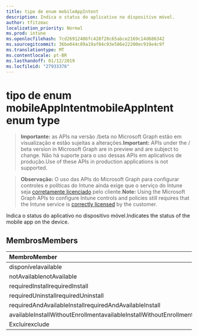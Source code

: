 ```yaml
---
title: tipo de enum mobileAppIntent
description: Indica o status do aplicativo no dispositivo móvel.
author: tfitzmac
localization_priority: Normal
ms.prod: intune
ms.openlocfilehash: 7cd26912406fc428f28c65abce2169c14d686342
ms.sourcegitcommit: 36be044c89a19af84c93e586e22200ec919e4c9f
ms.translationtype: MT
ms.contentlocale: pt-BR
ms.lasthandoff: 01/12/2019
ms.locfileid: "27933376"
---
```

# <a name="mobileappintent-enum-type"></a><span data-ttu-id="94f1f-103">tipo de enum mobileAppIntent</span><span class="sxs-lookup"><span data-stu-id="94f1f-103">mobileAppIntent enum type</span></span>

> <span data-ttu-id="94f1f-104">**Importante:** as APIs na versão /beta no Microsoft Graph estão em visualização e estão sujeitas a alterações.</span><span class="sxs-lookup"><span data-stu-id="94f1f-104">**Important:** APIs under the / beta version in Microsoft Graph are in preview and are subject to change.</span></span> <span data-ttu-id="94f1f-105">Não há suporte para o uso dessas APIs em aplicativos de produção.</span><span class="sxs-lookup"><span data-stu-id="94f1f-105">Use of these APIs in production applications is not supported.</span></span>

> <span data-ttu-id="94f1f-106">**Observação:** O uso das APIs do Microsoft Graph para configurar controles e políticas do Intune ainda exige que o serviço do Intune seja [corretamente licenciado](https://go.microsoft.com/fwlink/?linkid=839381) pelo cliente.</span><span class="sxs-lookup"><span data-stu-id="94f1f-106">**Note:** Using the Microsoft Graph APIs to configure Intune controls and policies still requires that the Intune service is [correctly licensed](https://go.microsoft.com/fwlink/?linkid=839381) by the customer.</span></span>

<span data-ttu-id="94f1f-107">Indica o status do aplicativo no dispositivo móvel.</span><span class="sxs-lookup"><span data-stu-id="94f1f-107">Indicates the status of the mobile app on the device.</span></span>
## <a name="members"></a><span data-ttu-id="94f1f-108">Membros</span><span class="sxs-lookup"><span data-stu-id="94f1f-108">Members</span></span>
|<span data-ttu-id="94f1f-109">Membro</span><span class="sxs-lookup"><span data-stu-id="94f1f-109">Member</span></span>|<span data-ttu-id="94f1f-110">Valor</span><span class="sxs-lookup"><span data-stu-id="94f1f-110">Value</span></span>|<span data-ttu-id="94f1f-111">Descrição</span><span class="sxs-lookup"><span data-stu-id="94f1f-111">Description</span></span>|
|:---|:---|:---|
|<span data-ttu-id="94f1f-112">disponível</span><span class="sxs-lookup"><span data-stu-id="94f1f-112">available</span></span>|<span data-ttu-id="94f1f-113">0</span><span class="sxs-lookup"><span data-stu-id="94f1f-113">0</span></span>|<span data-ttu-id="94f1f-114">Disponível</span><span class="sxs-lookup"><span data-stu-id="94f1f-114">Available</span></span>|
|<span data-ttu-id="94f1f-115">notAvailable</span><span class="sxs-lookup"><span data-stu-id="94f1f-115">notAvailable</span></span>|<span data-ttu-id="94f1f-116">1</span><span class="sxs-lookup"><span data-stu-id="94f1f-116">1</span></span>|<span data-ttu-id="94f1f-117">Não disponível</span><span class="sxs-lookup"><span data-stu-id="94f1f-117">Not Available</span></span>|
|<span data-ttu-id="94f1f-118">requiredInstall</span><span class="sxs-lookup"><span data-stu-id="94f1f-118">requiredInstall</span></span>|<span data-ttu-id="94f1f-119">2</span><span class="sxs-lookup"><span data-stu-id="94f1f-119">2</span></span>|<span data-ttu-id="94f1f-120">Instalação necessária</span><span class="sxs-lookup"><span data-stu-id="94f1f-120">Required Install</span></span>|
|<span data-ttu-id="94f1f-121">requiredUninstall</span><span class="sxs-lookup"><span data-stu-id="94f1f-121">requiredUninstall</span></span>|<span data-ttu-id="94f1f-122">3</span><span class="sxs-lookup"><span data-stu-id="94f1f-122">3</span></span>|<span data-ttu-id="94f1f-123">Desinstalar necessários</span><span class="sxs-lookup"><span data-stu-id="94f1f-123">Required Uninstall</span></span>|
|<span data-ttu-id="94f1f-124">requiredAndAvailableInstall</span><span class="sxs-lookup"><span data-stu-id="94f1f-124">requiredAndAvailableInstall</span></span>|<span data-ttu-id="94f1f-125">4</span><span class="sxs-lookup"><span data-stu-id="94f1f-125">4</span></span>|<span data-ttu-id="94f1f-126">RequiredAndAvailableInstall</span><span class="sxs-lookup"><span data-stu-id="94f1f-126">RequiredAndAvailableInstall</span></span>|
|<span data-ttu-id="94f1f-127">availableInstallWithoutEnrollment</span><span class="sxs-lookup"><span data-stu-id="94f1f-127">availableInstallWithoutEnrollment</span></span>|<span data-ttu-id="94f1f-128">5</span><span class="sxs-lookup"><span data-stu-id="94f1f-128">5</span></span>|<span data-ttu-id="94f1f-129">AvailableInstallWithoutEnrollment</span><span class="sxs-lookup"><span data-stu-id="94f1f-129">AvailableInstallWithoutEnrollment</span></span>|
|<span data-ttu-id="94f1f-130">Excluir</span><span class="sxs-lookup"><span data-stu-id="94f1f-130">exclude</span></span>|<span data-ttu-id="94f1f-131">6</span><span class="sxs-lookup"><span data-stu-id="94f1f-131">6</span></span>|<span data-ttu-id="94f1f-132">Excluir</span><span class="sxs-lookup"><span data-stu-id="94f1f-132">Exclude</span></span>|





